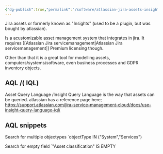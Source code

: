```yaml
---
{"dg-publish":true,"permalink":"/software/atlassian-jira-assets-insights/","tags":["public","jira","atlassian"]}
---
```



Jira assets or formerly known as "Insights" (used to be a plugin, but was bought by atlassian).

Is a acustomizable asset management system that integrates in jira.
It requires [[Atlassian Jira servicemanagement\|Atlassian Jira servicemanagement]] Premium licensing though.

Other than that it is a great tool for modelling assets, computers/systems/software, even business processes and GDPR inventory objects.


## AQL /( IQL)

Asset Query Language /Insight Query Language is the way that assets can be queried.
atlassian has a reference page here; https://support.atlassian.com/jira-service-management-cloud/docs/use-insight-query-language-iql/

## AQL snippets

Search for multiple objectypes
`objectType IN ("System","Services") 

Search for empty field
`"Asset classification" IS EMPTY